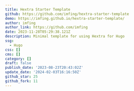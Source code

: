 ```yaml
---
title: Hextra Starter Template
github: https://github.com/imfing/hextra-starter-template
demo: https://imfing.github.io/hextra-starter-template/
author: imfing
author_link: https://github.com/imfing
date: 2023-11-28T05:29:38.121Z
description: Minimal template for using Hextra for Hugo
ssg:
  - Hugo
css: []
cms: []
category: []
draft: false
publish_date: '2023-08-23T20:43:02Z'
update_date: '2024-02-03T16:16:50Z'
github_star: 25
github_fork: 11
---
```

